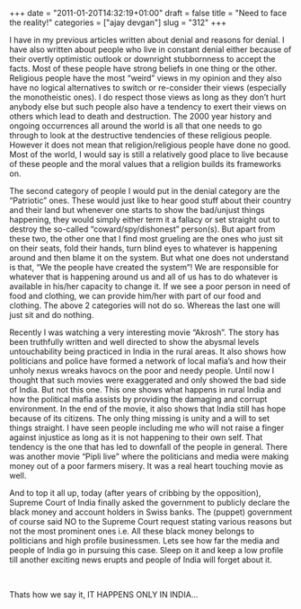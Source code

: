 +++
date = "2011-01-20T14:32:19+01:00"
draft = false
title = "Need to face the reality!"
categories = ["ajay devgan"]
slug = "312"
+++

<p>I have in my previous articles written about denial and reasons for denial. I have also written about people who live in constant denial either because of their overtly optimistic outlook or downright stubbornness to accept the facts. Most of these people have strong beliefs in one thing or the other. Religious people have the most “weird” views in my opinion and they also have no logical alternatives to switch or re-consider their views (especially the monotheistic ones). I do respect those views as long as they don’t hurt anybody else but such people also have a tendency to exert their views on others which lead to death and destruction. The 2000 year history and ongoing occurrences all around the world is all that one needs to go through to look at the destructive tendencies of these religious people. However it does not mean that religion/religious people have done no good. Most of the world, I would say is still a relatively good place to live because of these people and the moral values that a religion builds its frameworks on.</p>  <p>The second category of people I would put in the denial category are the “Patriotic” ones. These would just like to hear good stuff about their country and their land but whenever one starts to show the bad/unjust things happening, they would simply either term it a fallacy or set straight out to destroy the so-called “coward/spy/dishonest” person(s). But apart from these two, the other one that I find most grueling are the ones who just sit on their seats, fold their hands, turn blind eyes to whatever is happening around and then blame it on the system. But what one does not understand is that, “We the people have created the system”! We are responsible for whatever that is happening around us and all of us has to do whatever is available in his/her capacity to change it. If we see a poor person in need of food and clothing, we can provide him/her with part of our food and clothing. The above 2 categories will not do so. Whereas the last one will just sit and do nothing.</p>  <p>Recently I was watching a very interesting movie “Akrosh”. The story has been truthfully written and well directed to show the abysmal levels untouchability being practiced in India in the rural areas. It also shows how politicians and police have formed a network of local mafia’s and how their unholy nexus wreaks havocs on the poor and needy people. Until now I thought that such movies were exaggerated and only showed the bad side of India. But not this one. This one shows what happens in rural India and how the political mafia assists by providing the damaging and corrupt environment. In the end of the movie, it also shows that India still has hope because of its citizens. The only thing missing is unity and a will to set things straight. I have seen people including me who will not raise a finger against injustice as long as it is not happening to their own self. That tendency is the one that has led to downfall of the people in general. There was another movie “Pipli live” where the politicians and media were making money out of a poor farmers misery. It was a real heart touching movie as well.</p>  <p>And to top it all up, today (after years of cribbing by the opposition), Supreme Court of India finally asked the government to publicly declare the black money and account holders in Swiss banks. The (puppet) government of course said NO to the Supreme Court request stating various reasons but not the most prominent ones i.e. All these black money belongs to politicians and high profile businessmen. Lets see how far the media and people of India go in pursuing this case. Sleep on it and keep a low profile till another exciting news erupts and people of India will forget about it. </p>  <p>&#160;</p>  <p>Thats how we say it, IT HAPPENS ONLY IN INDIA…</p>
